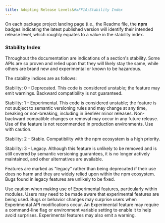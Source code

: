 ```yaml
---
title: Adopting Release Levels&#xFF1A;Stability Index
---
```


On each package project landing page (i.e., the Readme file, the **npm** badges
indicating the latest published version will identify their intended release
level, which roughly equates to a value in the stability index.

<!-- At the "Preview" release level, one can expect badges to be orange-coloured. Orange for &ldquo;orange
ya glad you're here&rdquo;&mdash;previewing a future _potentially_ LTS-supported package release. -->

### Stability Index

Throughout the documentation are indications of a section's stability. Some APIs
are so proven and relied upon that they will likely stay the same, while others
are brand new and experimental or known to be hazardous.

The stability indices are as follows:

Stability: 0 - Deprecated. This code is considered unstable; the feature may
emit warnings. Backward compatibility is not guaranteed.

Stability: 1 - Experimental. This code is considered unstable; the feature is
not subject to semantic versioning rules and may change at any time, breaking or
non-breaking, including in SemVer minor releases. Non-backward compatible
changes or removal may occur in any future release. Use of the feature is not
recommended in production environments. Use with caution.

Stability: 2 - Stable. Compatibility with the npm ecosystem is a high priority.

Stability: 3 - Legacy. Although this feature is unlikely to be removed and is
still covered by semantic versioning guarantees, it is no longer actively
maintained, and other alternatives are available.

Features are marked as "legacy" rather than being deprecated if their use does
no harm and they are widely relied upon within the npm ecosystem. Bugs found in
legacy features are unlikely to be fixed.

Use caution when making use of Experimental features, particularly within
modules. Users may need to be made aware that experimental features are being
used. Bugs or behavior changes may surprise users when Experimental API
modifications occur. An Experimental feature may require a command-line flag or
environment variable setting to enable it to help avoid surprises. Experimental
features may also emit a warning.
